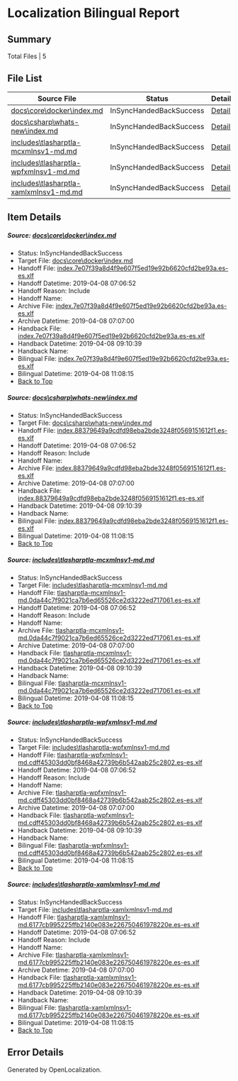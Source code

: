 # <a name='report-top'></a> Localization Bilingual Report

## Summary
 Total Files | 5

## File List
 Source File | Status | Details 
 ----------- | ------ | ------- 
 [docs\core\docker\index.md](https://github.com/OpenLocalizationTestOrg/docs/blob/f9ae43c1cac88dc83fee07b26d8333501f574532/docs/core/docker/index.md) | InSyncHandedBackSuccess | [Details](#b6fcac5f6062c8e1924794eda0e6b6061f43fa6c41)
 [docs\csharp\whats-new\index.md](https://github.com/OpenLocalizationTestOrg/docs/blob/f9ae43c1cac88dc83fee07b26d8333501f574532/docs/csharp/whats-new/index.md) | InSyncHandedBackSuccess | [Details](#157554dba0e071454c423cd2fd3be50d2be5cb112200)
 [includes\tlasharptla-mcxmlnsv1-md.md](https://github.com/OpenLocalizationTestOrg/docs/blob/f9ae43c1cac88dc83fee07b26d8333501f574532/includes/tlasharptla-mcxmlnsv1-md.md) | InSyncHandedBackSuccess | [Details](#7f5db1529571d6410041b50d8063bd0d689d9a4516225)
 [includes\tlasharptla-wpfxmlnsv1-md.md](https://github.com/OpenLocalizationTestOrg/docs/blob/f9ae43c1cac88dc83fee07b26d8333501f574532/includes/tlasharptla-wpfxmlnsv1-md.md) | InSyncHandedBackSuccess | [Details](#6466dd433df3d39362f1ce3ce231d5b0a7e450d516288)
 [includes\tlasharptla-xamlxmlnsv1-md.md](https://github.com/OpenLocalizationTestOrg/docs/blob/f9ae43c1cac88dc83fee07b26d8333501f574532/includes/tlasharptla-xamlxmlnsv1-md.md) | InSyncHandedBackSuccess | [Details](#ae7061415a4e55e2b3655222d10b6f2e02303dfb16292)

## Item Details
##### <a name='b6fcac5f6062c8e1924794eda0e6b6061f43fa6c41'></a> Source: [docs\core\docker\index.md](https://github.com/OpenLocalizationTestOrg/docs/blob/f9ae43c1cac88dc83fee07b26d8333501f574532/docs/core/docker/index.md)
* Status: InSyncHandedBackSuccess
* Target File: [docs\core\docker\index.md](https://github.com/OpenLocalizationTestOrg/docs.es-es/blob/cd25518089fc2f3c186812cd215a45f1215455ed/docs/core/docker/index.md)
* Handoff File: [index.7e07f39a8d4f9e607f5ed19e92b6620cfd2be93a.es-es.xlf](https://github.com/OpenLocalizationTestOrg/docs.handoff/blob/19bc1c3831b4d9b5fa0b746d2028c1d6a3d7e664/ol-handoff/OpenLocalizationTestOrg/docs.es-es/master/p1-ht/index.7e07f39a8d4f9e607f5ed19e92b6620cfd2be93a.es-es.xlf)
* Handoff Datetime: 2019-04-08 07:06:52
* Handoff Reason: Include
* Handoff Name: 
* Archive File: [index.7e07f39a8d4f9e607f5ed19e92b6620cfd2be93a.es-es.xlf](https://github.com/OpenLocalizationTestOrg/docs.handoff/blob/2d022edc7a225a3a4116840c946b1afaba0c6bb7/ol-archive/OpenLocalizationTestOrg/docs.es-es/master/p1-ht/index.7e07f39a8d4f9e607f5ed19e92b6620cfd2be93a.es-es.xlf)
* Archive Datetime: 2019-04-08 07:07:00
* Handback File: [index.7e07f39a8d4f9e607f5ed19e92b6620cfd2be93a.es-es.xlf](https://github.com/OpenLocalizationTestOrg/docs.handback/blob/3c0fe3d587beb86c8c28ddce7799f1a6e54076d5/ol-handback/OpenLocalizationTestOrg/docs.es-es/master/p1-ht/index.7e07f39a8d4f9e607f5ed19e92b6620cfd2be93a.es-es.xlf)
* Handback Datetime: 2019-04-08 09:10:39
* Handback Name: 
* Bilingual File: [index.7e07f39a8d4f9e607f5ed19e92b6620cfd2be93a.es-es.xlf](https://github.com/OpenLocalizationTestOrg/docs.handback/blob/3c0fe3d587beb86c8c28ddce7799f1a6e54076d5/ol-handback/OpenLocalizationTestOrg/docs.es-es/master/p1-ht/index.7e07f39a8d4f9e607f5ed19e92b6620cfd2be93a.es-es.xlf)
* Bilingual Datetime: 2019-04-08 11:08:15
* [Back to Top](#report-top)

##### <a name='157554dba0e071454c423cd2fd3be50d2be5cb112200'></a> Source: [docs\csharp\whats-new\index.md](https://github.com/OpenLocalizationTestOrg/docs/blob/f9ae43c1cac88dc83fee07b26d8333501f574532/docs/csharp/whats-new/index.md)
* Status: InSyncHandedBackSuccess
* Target File: [docs\csharp\whats-new\index.md](https://github.com/OpenLocalizationTestOrg/docs.es-es/blob/cd25518089fc2f3c186812cd215a45f1215455ed/docs/csharp/whats-new/index.md)
* Handoff File: [index.88379649a9cdfd98eba2bde3248f0569151612f1.es-es.xlf](https://github.com/OpenLocalizationTestOrg/docs.handoff/blob/19bc1c3831b4d9b5fa0b746d2028c1d6a3d7e664/ol-handoff/OpenLocalizationTestOrg/docs.es-es/master/p1-ht/index.88379649a9cdfd98eba2bde3248f0569151612f1.es-es.xlf)
* Handoff Datetime: 2019-04-08 07:06:52
* Handoff Reason: Include
* Handoff Name: 
* Archive File: [index.88379649a9cdfd98eba2bde3248f0569151612f1.es-es.xlf](https://github.com/OpenLocalizationTestOrg/docs.handoff/blob/2d022edc7a225a3a4116840c946b1afaba0c6bb7/ol-archive/OpenLocalizationTestOrg/docs.es-es/master/p1-ht/index.88379649a9cdfd98eba2bde3248f0569151612f1.es-es.xlf)
* Archive Datetime: 2019-04-08 07:07:00
* Handback File: [index.88379649a9cdfd98eba2bde3248f0569151612f1.es-es.xlf](https://github.com/OpenLocalizationTestOrg/docs.handback/blob/3c0fe3d587beb86c8c28ddce7799f1a6e54076d5/ol-handback/OpenLocalizationTestOrg/docs.es-es/master/p1-ht/index.88379649a9cdfd98eba2bde3248f0569151612f1.es-es.xlf)
* Handback Datetime: 2019-04-08 09:10:39
* Handback Name: 
* Bilingual File: [index.88379649a9cdfd98eba2bde3248f0569151612f1.es-es.xlf](https://github.com/OpenLocalizationTestOrg/docs.handback/blob/3c0fe3d587beb86c8c28ddce7799f1a6e54076d5/ol-handback/OpenLocalizationTestOrg/docs.es-es/master/p1-ht/index.88379649a9cdfd98eba2bde3248f0569151612f1.es-es.xlf)
* Bilingual Datetime: 2019-04-08 11:08:15
* [Back to Top](#report-top)

##### <a name='7f5db1529571d6410041b50d8063bd0d689d9a4516225'></a> Source: [includes\tlasharptla-mcxmlnsv1-md.md](https://github.com/OpenLocalizationTestOrg/docs/blob/f9ae43c1cac88dc83fee07b26d8333501f574532/includes/tlasharptla-mcxmlnsv1-md.md)
* Status: InSyncHandedBackSuccess
* Target File: [includes\tlasharptla-mcxmlnsv1-md.md](https://github.com/OpenLocalizationTestOrg/docs.es-es/blob/cd25518089fc2f3c186812cd215a45f1215455ed/includes/tlasharptla-mcxmlnsv1-md.md)
* Handoff File: [tlasharptla-mcxmlnsv1-md.0da44c7f9021ca7b6ed65526ce2d3222ed717061.es-es.xlf](https://github.com/OpenLocalizationTestOrg/docs.handoff/blob/19bc1c3831b4d9b5fa0b746d2028c1d6a3d7e664/ol-handoff/OpenLocalizationTestOrg/docs.es-es/master/includes/tlasharptla-mcxmlnsv1-md.0da44c7f9021ca7b6ed65526ce2d3222ed717061.es-es.xlf)
* Handoff Datetime: 2019-04-08 07:06:52
* Handoff Reason: Include
* Handoff Name: 
* Archive File: [tlasharptla-mcxmlnsv1-md.0da44c7f9021ca7b6ed65526ce2d3222ed717061.es-es.xlf](https://github.com/OpenLocalizationTestOrg/docs.handoff/blob/2d022edc7a225a3a4116840c946b1afaba0c6bb7/ol-archive/OpenLocalizationTestOrg/docs.es-es/master/includes/tlasharptla-mcxmlnsv1-md.0da44c7f9021ca7b6ed65526ce2d3222ed717061.es-es.xlf)
* Archive Datetime: 2019-04-08 07:07:00
* Handback File: [tlasharptla-mcxmlnsv1-md.0da44c7f9021ca7b6ed65526ce2d3222ed717061.es-es.xlf](https://github.com/OpenLocalizationTestOrg/docs.handback/blob/3c0fe3d587beb86c8c28ddce7799f1a6e54076d5/ol-handback/OpenLocalizationTestOrg/docs.es-es/master/includes/tlasharptla-mcxmlnsv1-md.0da44c7f9021ca7b6ed65526ce2d3222ed717061.es-es.xlf)
* Handback Datetime: 2019-04-08 09:10:39
* Handback Name: 
* Bilingual File: [tlasharptla-mcxmlnsv1-md.0da44c7f9021ca7b6ed65526ce2d3222ed717061.es-es.xlf](https://github.com/OpenLocalizationTestOrg/docs.handback/blob/3c0fe3d587beb86c8c28ddce7799f1a6e54076d5/ol-handback/OpenLocalizationTestOrg/docs.es-es/master/includes/tlasharptla-mcxmlnsv1-md.0da44c7f9021ca7b6ed65526ce2d3222ed717061.es-es.xlf)
* Bilingual Datetime: 2019-04-08 11:08:15
* [Back to Top](#report-top)

##### <a name='6466dd433df3d39362f1ce3ce231d5b0a7e450d516288'></a> Source: [includes\tlasharptla-wpfxmlnsv1-md.md](https://github.com/OpenLocalizationTestOrg/docs/blob/f9ae43c1cac88dc83fee07b26d8333501f574532/includes/tlasharptla-wpfxmlnsv1-md.md)
* Status: InSyncHandedBackSuccess
* Target File: [includes\tlasharptla-wpfxmlnsv1-md.md](https://github.com/OpenLocalizationTestOrg/docs.es-es/blob/cd25518089fc2f3c186812cd215a45f1215455ed/includes/tlasharptla-wpfxmlnsv1-md.md)
* Handoff File: [tlasharptla-wpfxmlnsv1-md.cdff45303dd0bf8468a42739b6b542aab25c2802.es-es.xlf](https://github.com/OpenLocalizationTestOrg/docs.handoff/blob/19bc1c3831b4d9b5fa0b746d2028c1d6a3d7e664/ol-handoff/OpenLocalizationTestOrg/docs.es-es/master/includes/tlasharptla-wpfxmlnsv1-md.cdff45303dd0bf8468a42739b6b542aab25c2802.es-es.xlf)
* Handoff Datetime: 2019-04-08 07:06:52
* Handoff Reason: Include
* Handoff Name: 
* Archive File: [tlasharptla-wpfxmlnsv1-md.cdff45303dd0bf8468a42739b6b542aab25c2802.es-es.xlf](https://github.com/OpenLocalizationTestOrg/docs.handoff/blob/2d022edc7a225a3a4116840c946b1afaba0c6bb7/ol-archive/OpenLocalizationTestOrg/docs.es-es/master/includes/tlasharptla-wpfxmlnsv1-md.cdff45303dd0bf8468a42739b6b542aab25c2802.es-es.xlf)
* Archive Datetime: 2019-04-08 07:07:00
* Handback File: [tlasharptla-wpfxmlnsv1-md.cdff45303dd0bf8468a42739b6b542aab25c2802.es-es.xlf](https://github.com/OpenLocalizationTestOrg/docs.handback/blob/3c0fe3d587beb86c8c28ddce7799f1a6e54076d5/ol-handback/OpenLocalizationTestOrg/docs.es-es/master/includes/tlasharptla-wpfxmlnsv1-md.cdff45303dd0bf8468a42739b6b542aab25c2802.es-es.xlf)
* Handback Datetime: 2019-04-08 09:10:39
* Handback Name: 
* Bilingual File: [tlasharptla-wpfxmlnsv1-md.cdff45303dd0bf8468a42739b6b542aab25c2802.es-es.xlf](https://github.com/OpenLocalizationTestOrg/docs.handback/blob/3c0fe3d587beb86c8c28ddce7799f1a6e54076d5/ol-handback/OpenLocalizationTestOrg/docs.es-es/master/includes/tlasharptla-wpfxmlnsv1-md.cdff45303dd0bf8468a42739b6b542aab25c2802.es-es.xlf)
* Bilingual Datetime: 2019-04-08 11:08:15
* [Back to Top](#report-top)

##### <a name='ae7061415a4e55e2b3655222d10b6f2e02303dfb16292'></a> Source: [includes\tlasharptla-xamlxmlnsv1-md.md](https://github.com/OpenLocalizationTestOrg/docs/blob/f9ae43c1cac88dc83fee07b26d8333501f574532/includes/tlasharptla-xamlxmlnsv1-md.md)
* Status: InSyncHandedBackSuccess
* Target File: [includes\tlasharptla-xamlxmlnsv1-md.md](https://github.com/OpenLocalizationTestOrg/docs.es-es/blob/cd25518089fc2f3c186812cd215a45f1215455ed/includes/tlasharptla-xamlxmlnsv1-md.md)
* Handoff File: [tlasharptla-xamlxmlnsv1-md.6177cb995225ffb2140e083e226750461978220e.es-es.xlf](https://github.com/OpenLocalizationTestOrg/docs.handoff/blob/19bc1c3831b4d9b5fa0b746d2028c1d6a3d7e664/ol-handoff/OpenLocalizationTestOrg/docs.es-es/master/includes/tlasharptla-xamlxmlnsv1-md.6177cb995225ffb2140e083e226750461978220e.es-es.xlf)
* Handoff Datetime: 2019-04-08 07:06:52
* Handoff Reason: Include
* Handoff Name: 
* Archive File: [tlasharptla-xamlxmlnsv1-md.6177cb995225ffb2140e083e226750461978220e.es-es.xlf](https://github.com/OpenLocalizationTestOrg/docs.handoff/blob/2d022edc7a225a3a4116840c946b1afaba0c6bb7/ol-archive/OpenLocalizationTestOrg/docs.es-es/master/includes/tlasharptla-xamlxmlnsv1-md.6177cb995225ffb2140e083e226750461978220e.es-es.xlf)
* Archive Datetime: 2019-04-08 07:07:00
* Handback File: [tlasharptla-xamlxmlnsv1-md.6177cb995225ffb2140e083e226750461978220e.es-es.xlf](https://github.com/OpenLocalizationTestOrg/docs.handback/blob/3c0fe3d587beb86c8c28ddce7799f1a6e54076d5/ol-handback/OpenLocalizationTestOrg/docs.es-es/master/includes/tlasharptla-xamlxmlnsv1-md.6177cb995225ffb2140e083e226750461978220e.es-es.xlf)
* Handback Datetime: 2019-04-08 09:10:39
* Handback Name: 
* Bilingual File: [tlasharptla-xamlxmlnsv1-md.6177cb995225ffb2140e083e226750461978220e.es-es.xlf](https://github.com/OpenLocalizationTestOrg/docs.handback/blob/3c0fe3d587beb86c8c28ddce7799f1a6e54076d5/ol-handback/OpenLocalizationTestOrg/docs.es-es/master/includes/tlasharptla-xamlxmlnsv1-md.6177cb995225ffb2140e083e226750461978220e.es-es.xlf)
* Bilingual Datetime: 2019-04-08 11:08:15
* [Back to Top](#report-top)


## Error Details

Generated by OpenLocalization.
